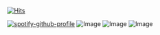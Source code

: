 [![Hits](https://hits.sh/github.com/SniperzTF2.svg?label=Headshot.&extraCount=2073&color=cbd1aa&labelColor=25173e)](https://hits.sh/github.com/SniperzTF2/)

[![spotify-github-profile](https://spotify-github-profile.kittinanx.com/api/view?uid=31b2axjveg7jyxuxmzjrnxaxi3my&cover_image=true&theme=novatorem&show_offline=false&background_color=2a1a40&interchange=true&bar_color=c8cfb4&bar_color_cover=false)](https://github.com/kittinan/spotify-github-profile)
![Image](https://github.com/user-attachments/assets/ed17ca4f-9174-4bf3-922d-68c576ff02fe)
![Image](https://github.com/user-attachments/assets/55a89bb6-068a-416e-909b-0b1d6abe8bc0)
![Image](https://github.com/user-attachments/assets/e8129bc3-abc0-4342-aeb5-f6bf96f4709d)
